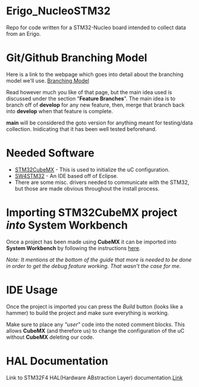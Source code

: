 # Erigo_NucleoSTM32
Repo for code written for a STM32-Nucleo board intended to collect data from an Erigo.

# Git/Github Branching Model
Here is a link to the webpage which goes into detail about the branching model we'll use. [Branching Model](https://nvie.com/posts/a-successful-git-branching-model/)

Read however much you like of that page, but the main idea used is discussed under the section "**Feature Branches**". The main idea is to branch off of **develop** for any new feature, then, merge that branch back into **develop** when that feature is complete. 

**main** will be considered the goto version for anything meant for testing/data collection. Inidicating that it has been well tested beforehand. 

# Needed Software
* [STM32CubeMX](https://www.st.com/en/development-tools/stm32cubemx.html) - This is used to initialize the uC configuration.
* [SW4STM32](https://www.st.com/en/development-tools/sw4stm32.html) - An IDE based off of Eclipse. 
* There are some misc. drivers needed to communicate with the STM32, but those are made obvious throughout the install process. 

# Importing STM32CubeMX project *into* System Workbench

Once a project has been made using **CubeMX** it can be imported into **System Workbench** by following the instructions [here](http://www.openstm32.org/Importing%2Ba%2BSTCubeMX%2Bgenerated%2Bproject). 

*Note: It mentions at the bottom of the guide that more is needed to be done in order to get the debug feature working. That wasn't the case for me.* 

# IDE Usage

Once the project is imported you can press the *Build* button (looks like a hammer) to build the project and make sure everything is working. 

Make sure to place any *"user"* code into the noted comment blocks. This allows **CubeMX** (and therefore us) to change the configuration of the uC without **CubeMX** deleting our code. 

# HAL Documentation

Link to STM32F4 HAL(Hardware ABstraction Layer) documentation.[Link](https://www.st.com/content/ccc/resource/technical/document/user_manual/2f/71/ba/b8/75/54/47/cf/DM00105879.pdf/files/DM00105879.pdf/jcr:content/translations/en.DM00105879.pdf)
